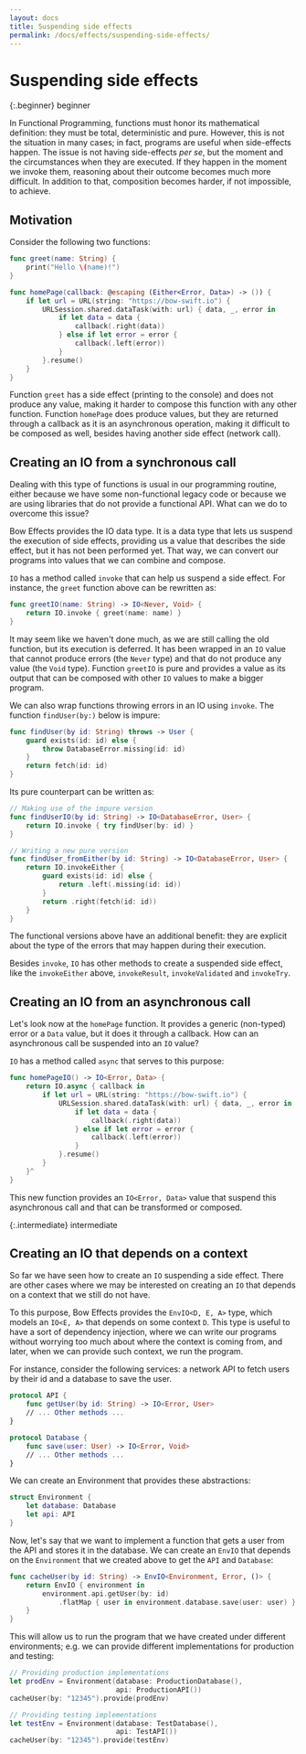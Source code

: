 ```yaml
---
layout: docs
title: Suspending side effects
permalink: /docs/effects/suspending-side-effects/
---
```


# Suspending side effects
 
 {:.beginner}
 beginner
 
 In Functional Programming, functions must honor its mathematical definition: they must be total, deterministic and pure. However, this is not the situation in many cases; in fact, programs are useful when side-effects happen. The issue is not having side-effects *per se*, but the moment and the circumstances when they are executed. If they happen in the moment we invoke them, reasoning about their outcome becomes much more difficult. In addition to that, composition becomes harder, if not impossible, to achieve.
 
## Motivation
 
 Consider the following two functions:

```swift
func greet(name: String) {
    print("Hello \(name)!")
}

func homePage(callback: @escaping (Either<Error, Data>) -> ()) {
    if let url = URL(string: "https://bow-swift.io") {
        URLSession.shared.dataTask(with: url) { data, _, error in
            if let data = data {
                callback(.right(data))
            } else if let error = error {
                callback(.left(error))
            }
        }.resume()
    }
}
```

 Function `greet` has a side effect (printing to the console) and does not produce any value, making it harder to compose this function with any other function. Function `homePage` does produce values, but they are returned through a callback as it is an asynchronous operation, making it difficult to be composed as well, besides having another side effect (network call).
 
## Creating an IO from a synchronous call
 
 Dealing with this type of functions is usual in our programming routine, either because we have some non-functional legacy code or because we are using libraries that do not provide a functional API. What can we do to overcome this issue?
 
 Bow Effects provides the IO data type. It is a data type that lets us suspend the execution of side effects, providing us a value that describes the side effect, but it has not been performed yet. That way, we can convert our programs into values that we can combine and compose.
 
 `IO` has a method called `invoke` that can help us suspend a side effect. For instance, the `greet` function above can be rewritten as:

```swift
func greetIO(name: String) -> IO<Never, Void> {
    return IO.invoke { greet(name: name) }
}
```

 It may seem like we haven't done much, as we are still calling the old function, but its execution is deferred. It has been wrapped in an `IO` value that cannot produce errors (the `Never` type) and that do not produce any value (the `Void` type). Function `greetIO` is pure and provides a value as its output that can be composed with other `IO` values to make a bigger program.
 
 We can also wrap functions throwing errors in an IO using `invoke`. The function `findUser(by:)` below is impure:

```swift
func findUser(by id: String) throws -> User {
    guard exists(id: id) else {
        throw DatabaseError.missing(id: id)
    }
    return fetch(id: id)
}
```

 Its pure counterpart can be written as:

```swift
// Making use of the impure version
func findUserIO(by id: String) -> IO<DatabaseError, User> {
    return IO.invoke { try findUser(by: id) }
}

// Writing a new pure version
func findUser_fromEither(by id: String) -> IO<DatabaseError, User> {
    return IO.invokeEither {
        guard exists(id: id) else {
            return .left(.missing(id: id))
        }
        return .right(fetch(id: id))
    }
}
```

 The functional versions above have an additional benefit: they are explicit about the type of the errors that may happen during their execution.
 
 Besides `invoke`, `IO` has other methods to create a suspended side effect, like the `invokeEither` above, `invokeResult`, `invokeValidated` and `invokeTry`.
 
## Creating an IO from an asynchronous call
 
 Let's look now at the `homePage` function. It provides a generic (non-typed) error or a `Data` value, but it does it through a callback. How can an asynchronous call be suspended into an `IO` value?
 
 `IO` has a method called `async` that serves to this purpose:

```swift
func homePageIO() -> IO<Error, Data> {
    return IO.async { callback in
        if let url = URL(string: "https://bow-swift.io") {
            URLSession.shared.dataTask(with: url) { data, _, error in
                if let data = data {
                    callback(.right(data))
                } else if let error = error {
                    callback(.left(error))
                }
            }.resume()
        }
    }^
}
```

 This new function provides an `IO<Error, Data>` value that suspend this asynchronous call and that can be transformed or composed.
 
 {:.intermediate}
 intermediate
 
## Creating an IO that depends on a context
 
 So far we have seen how to create an `IO` suspending a side effect. There are other cases where we may be interested on creating an `IO` that depends on a context that we still do not have.
 
 To this purpose, Bow Effects provides the `EnvIO<D, E, A>` type, which models an `IO<E, A>` that depends on some context `D`. This type is useful to have a sort of dependency injection, where we can write our programs without worrying too much about where the context is coming from, and later, when we can provide such context, we run the program.
 
 For instance, consider the following services: a network API to fetch users by their id and a database to save the user.

```swift
protocol API {
    func getUser(by id: String) -> IO<Error, User>
    // ... Other methods ...
}

protocol Database {
    func save(user: User) -> IO<Error, Void>
    // ... Other methods ...
}
```

 We can create an Environment that provides these abstractions:

```swift
struct Environment {
    let database: Database
    let api: API
}
```

 Now, let's say that we want to implement a function that gets a user from the API and stores it in the database. We can create an `EnvIO` that depends on the `Environment` that we created above to get the `API` and `Database`:

```swift
func cacheUser(by id: String) -> EnvIO<Environment, Error, ()> {
    return EnvIO { environment in
        environment.api.getUser(by: id)
            .flatMap { user in environment.database.save(user: user) }
    }
}
```

 This will allow us to run the program that we have created under different environments; e.g. we can provide different implementations for production and testing:

```swift
// Providing production implementations
let prodEnv = Environment(database: ProductionDatabase(),
                          api: ProductionAPI())
cacheUser(by: "12345").provide(prodEnv)

// Providing testing implementations
let testEnv = Environment(database: TestDatabase(),
                          api: TestAPI())
cacheUser(by: "12345").provide(testEnv)
```
